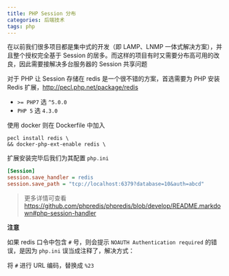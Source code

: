 ```yaml
---
title: PHP Session 分布
categories: 后端技术
tags: php
---
```


在以前我们很多项目都是集中式的开发（即 LAMP、LNMP 一体式解决方案），并且整个授权完全基于 Session 的居多。而这样的项目有时又需要分布高可用的改良，因此需要接解决多台服务器的 Session 共享问题

<!-- more -->

对于 PHP 让 Session 存储在 redis 是一个很不错的方案，首选需要为 PHP 安装 Redis 扩展，http://pecl.php.net/package/redis

- `>= PHP7` 选 `^5.0.0`
- `PHP 5` 选 `4.3.0`

使用 docker 则在 Dockerfile 中加入

```shell
pecl install redis \
&& docker-php-ext-enable redis \
```

扩展安装完毕后我们为其配置 `php.ini`

```ini
[Session]
session.save_handler = redis
session.save_path = "tcp://localhost:6379?database=10&auth=abcd"
```

> 更多详情可查看 https://github.com/phpredis/phpredis/blob/develop/README.markdown#php-session-handler

**注意**

如果 redis 口令中包含 `#` 号，则会提示 `NOAUTH Authentication required` 的错误，是因为 `php.ini` 误当成注释了，解决方式：

将 `#` 进行 URL 编码，替换成 `%23`
